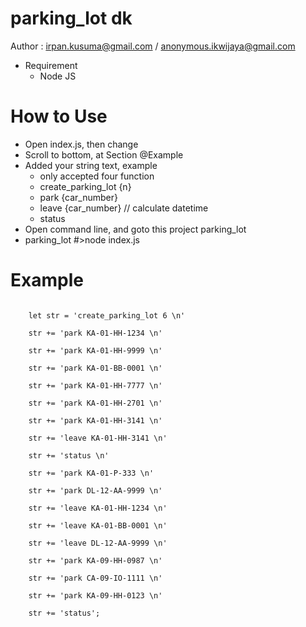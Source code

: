 # parking_lot dk
Author : irpan.kusuma@gmail.com / anonymous.ikwijaya@gmail.com

- Requirement
    - Node JS

# How to Use
- Open index.js, then change
- Scroll to bottom, at Section @Example
- Added your string text, example
    - only accepted four function
    - create_parking_lot {n}
    - park {car_number}
    - leave {car_number} // calculate datetime
    - status    
- Open command line, and goto this project parking_lot
- parking_lot #>node index.js

# Example
<code>
    let str = 'create_parking_lot 6 \n' <br />
    str += 'park KA-01-HH-1234 \n'      <br /> 
    str += 'park KA-01-HH-9999 \n'      <br />       
    str += 'park KA-01-BB-0001 \n'      <br />       
    str += 'park KA-01-HH-7777 \n'      <br />       
    str += 'park KA-01-HH-2701 \n'      <br />       
    str += 'park KA-01-HH-3141 \n'    <br />
    str += 'leave KA-01-HH-3141 \n'     <br />        
    str += 'status \n'    <br />
    str += 'park KA-01-P-333 \n'    <br />
    str += 'park DL-12-AA-9999 \n'    <br />
    str += 'leave KA-01-HH-1234 \n'    <br />
    str += 'leave KA-01-BB-0001 \n'<br />
    str += 'leave DL-12-AA-9999 \n'<br />
    str += 'park KA-09-HH-0987 \n'<br />
    str += 'park CA-09-IO-1111 \n'<br />
    str += 'park KA-09-HH-0123 \n'<br />
    str += 'status'; <br />
</code>

